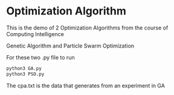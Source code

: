 # Optimization Algorithm

This is the demo of 2 Optimization Algorithms from the course of Computing Intelligence

Genetic Algorithm and Particle Swarm Optimization

For these two .py file to run

```python
python3 GA.py
python3 PSO.py
```

The cpa.txt is the data that generates from an experiment in GA
